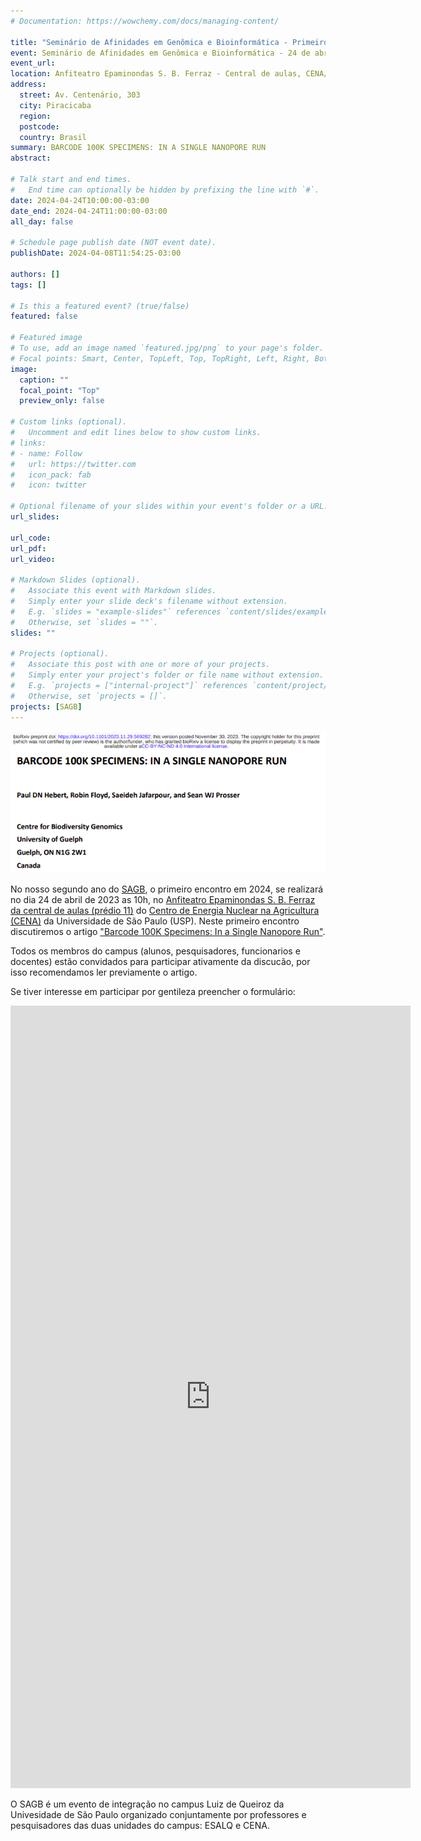 ```yaml
---
# Documentation: https://wowchemy.com/docs/managing-content/

title: "Seminário de Afinidades em Genômica e Bioinformática - Primeiro encontro de 2024"
event: Seminário de Afinidades em Genômica e Bioinformática - 24 de abril de 2024
event_url:
location: Anfiteatro Epaminondas S. B. Ferraz - Central de aulas, CENA/USP
address:
  street: Av. Centenário, 303
  city: Piracicaba
  region:
  postcode:
  country: Brasil
summary: BARCODE 100K SPECIMENS: IN A SINGLE NANOPORE RUN
abstract:

# Talk start and end times.
#   End time can optionally be hidden by prefixing the line with `#`.
date: 2024-04-24T10:00:00-03:00
date_end: 2024-04-24T11:00:00-03:00
all_day: false

# Schedule page publish date (NOT event date).
publishDate: 2024-04-08T11:54:25-03:00

authors: []
tags: []

# Is this a featured event? (true/false)
featured: false

# Featured image
# To use, add an image named `featured.jpg/png` to your page's folder. 
# Focal points: Smart, Center, TopLeft, Top, TopRight, Left, Right, BottomLeft, Bottom, BottomRight.
image:
  caption: ""
  focal_point: "Top"
  preview_only: false

# Custom links (optional).
#   Uncomment and edit lines below to show custom links.
# links:
# - name: Follow
#   url: https://twitter.com
#   icon_pack: fab
#   icon: twitter

# Optional filename of your slides within your event's folder or a URL.
url_slides:

url_code:
url_pdf:
url_video:

# Markdown Slides (optional).
#   Associate this event with Markdown slides.
#   Simply enter your slide deck's filename without extension.
#   E.g. `slides = "example-slides"` references `content/slides/example-slides.md`.
#   Otherwise, set `slides = ""`.
slides: ""

# Projects (optional).
#   Associate this post with one or more of your projects.
#   Simply enter your project's folder or file name without extension.
#   E.g. `projects = ["internal-project"]` references `content/project/deep-learning/index.md`.
#   Otherwise, set `projects = []`.
projects: [SAGB]
---
```


![Barcode 100K Specimens: In a Single Nanopore Run](paper.png "Barcode 100K Specimens: In a Single Nanopore Run")

No nosso segundo ano do [SAGB](https://labbces.netlify.app/project/sagb/), o primeiro encontro em 2024, se realizará no dia 24 de abril de 2023 as 10h, no [Anfiteatro Epaminondas S. B. Ferraz da central de aulas (prédio 11)](http://www.cena.usp.br/images/croqui_cena.pdf) do [Centro de Energia Nuclear na Agricultura (CENA)](https://goo.gl/maps/FrKPachXUcgeNt7j8) da Universidade de São Paulo (USP). Neste primeiro encontro discutiremos o artigo ["Barcode 100K Specimens: In a Single Nanopore Run"](https://www.biorxiv.org/content/10.1101/2023.11.29.569282v1).

Todos os membros do campus (alunos, pesquisadores, funcionarios e docentes) estão convidados para participar ativamente da discucão, por isso recomendamos ler previamente o artigo.

Se tiver interesse em participar por gentileza preencher o formulário:

<iframe src="https://docs.google.com/forms/d/e/1FAIpQLSdZd8i0PWfHw9XlmNakbmkmnA_xphPtiQrO13zy2gRzjSLQWA/viewform?embedded=true" width="640" height="1252" frameborder="0" marginheight="0" marginwidth="0">Carregando…</iframe>

O SAGB é um evento de integração no campus Luiz de Queiroz da Univesidade de São Paulo organizado conjuntamente por professores e pesquisadores das duas unidades do campus: ESALQ e CENA.
